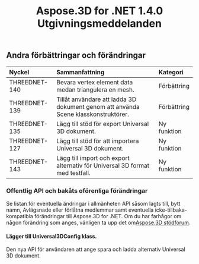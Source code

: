 ﻿---
title: Aspose.3D for .NET 1.4.0 Utgivningsmeddelanden
type: docs
weight: 90
url: /sv/net/aspose-3d-for-net-1-4-0-release-notes/
---
## **Andra förbättringar och förändringar**

|**Nyckel** |**Sammanfattning** |**Kategori** |
|:- |:- |:- |
|THREEDNET-140 |Bevara vertex element data medan triangulera en mesh.|Förbättring|
|THREEDNET-139 |Tillåt användare att ladda 3D dokument genom att använda Scene klasskonstruktörer.|Förbättring|
|THREEDNET-135 |Lägg till stöd för export Universal 3D dokument.|Ny funktion|
|THREEDNET-127 |Lägg till stöd för att importera Universal 3D dokument.|Ny funktion|
|THREEDNET-143 |Lägg till import och export alternativ för Universal 3D format med testfall.|Ny funktion|
### **Offentlig API och bakåts oförenliga förändringar**
Se listan för eventuella ändringar i allmänheten API såsom lagts till, bytt namn, Avlägsnade eller förlåtna medlemmar samt eventuella icke-tillbaka-kompatibla förändringar till Aspose.3D for .NET. Om du har farhågor om någon förändring som anges, vänligen ta upp det om[Aspose.3D stödforum](https://forum.aspose.com/c/3d/18).
#### **Lägger till Universal3DConfig klass.**
Den nya API för användaren att ange spara och ladda alternativ Universal 3D dokument.
